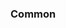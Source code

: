 <!-- Space: Projects -->
<!-- Parent: ZshDeno -->
<!-- Title: Examples ZshDeno -->
<!-- Label: Examples -->
<!-- Include: ./../disclaimer.md -->
<!-- Include: ac:toc -->

### Common
